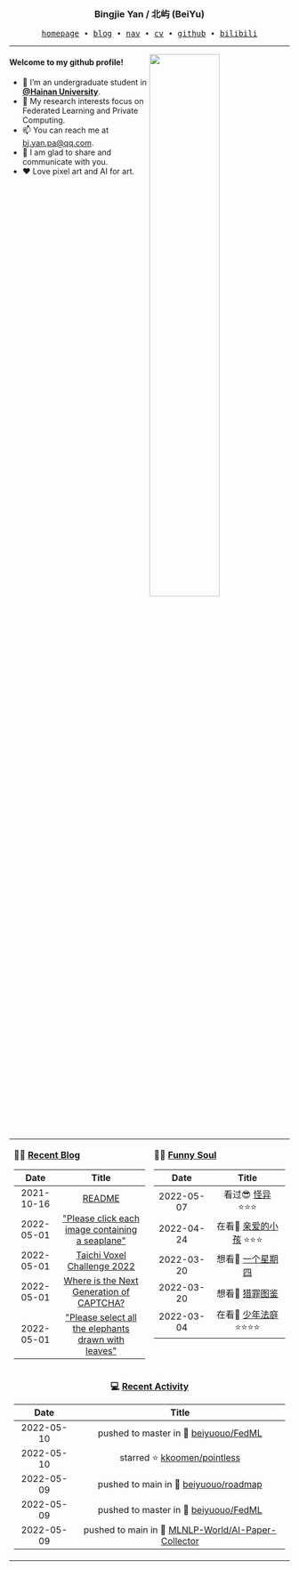 <h3 align="center"> Bingjie Yan / 北屿 (BeiYu) </h3>


<p align="center">
  <samp>
    <a href="https://www.bj-yan.top/">homepage</a> ∙
    <a href="https://blog.bj-yan.top/">blog</a> ∙
    <a href="https://nav.bj-yan.top/">nav</a> ∙
    <a href="https://www.bj-yan.top/pdf/cv_en.pdf">cv</a> ∙ 
    <a href="https://github.com/beiyuouo">github</a> ∙ 
    <a href="https://space.bilibili.com/23511429">bilibili</a>
  </samp>
</p>


---

<img align="right" src="https://github-readme-stats.vercel.app/api?username=beiyuouo&show_icons=true&hide_border=true" width="50%">


#### Welcome to my github profile!
<!-- languages:start -->
<!-- prettier-ignore-start -->
<!-- markdownlint-disable -->
- 🔭 I’m an undergraduate student in [**@Hainan University**](https://ha.hainanu.edu.cn/home2020/).
- 🌱 My research interests focus on Federated Learning and Private Computing.
- 📫 You can reach me at [bj.yan.pa@qq.com](mailto:bj.yan.pa@qq.com).
- 🎨 I am glad to share and communicate with you.
- ❤️ Love pixel art and AI for art.
<!-- markdownlint-restore -->
<!-- prettier-ignore-end -->
<!-- languages:end -->

<table width="100%" align="center" padding="0" margin="0">
<tr>
<td valign="top" width="50%">

**🤹‍♀️ <a href="https://blog.bj-yan.top/" target="_blank">Recent Blog</a>**

<!-- START_SECTION:blog -->
| Date | Title |
| :-: | :---: |
| 2021-10-16 | <a href='https://blog.bj-yan.top/p/readme/' target='_blank'>README</a> |
| 2022-05-01 | <a href='https://blog.bj-yan.top/p/blog-hcaptcha-seaplane/' target='_blank'>"Please click each image containing a seaplane"</a> |
| 2022-05-01 | <a href='https://blog.bj-yan.top/p/blog-taichi-voxel-challenge-2022/' target='_blank'>Taichi Voxel Challenge 2022</a> |
| 2022-05-01 | <a href='https://blog.bj-yan.top/p/blog-where-is-the-next-generation-of-captcha/' target='_blank'>Where is the Next Generation of CAPTCHA?</a> |
| 2022-05-01 | <a href='https://blog.bj-yan.top/p/blog-hcaptcha-elephant-drawn-with-leaves/' target='_blank'>"Please select all the elephants drawn with lеaves"</a> |
<!-- END_SECTION:blog -->
</td>
<td valign="top" width="50%">

**🤾‍♂️ <a href="https://blog.bj-yan.top/" target="_blank">Funny Soul</a>**

<!-- START_SECTION:douban -->
| Date | Title |
| :-: | :---: |
| 2022-05-07 | 看过😎 <a href='http://movie.douban.com/subject/35524447/' target='_blank'>怪异</a> ⭐⭐⭐ |
| 2022-04-24 | 在看👀 <a href='http://movie.douban.com/subject/35344026/' target='_blank'>亲爱的小孩</a> ⭐⭐⭐ |
| 2022-03-20 | 想看🤔 <a href='http://movie.douban.com/subject/35774719/' target='_blank'>一个星期四</a>  |
| 2022-03-20 | 想看🤔 <a href='http://movie.douban.com/subject/35307437/' target='_blank'>猎罪图鉴</a>  |
| 2022-03-04 | 在看👀 <a href='http://movie.douban.com/subject/35248792/' target='_blank'>少年法庭</a> ⭐⭐⭐⭐ |
<!-- END_SECTION:douban -->
</td>
</tr>
<tr>
<td align="center" width="100%" colspan="2">

**💻 <a href="https://github.com/beiyuouo" target="_blank">Recent Activity</a>**

<!-- START_SECTION:github -->
| Date | Title |
| :-: | :---: |
| 2022-05-10 | pushed to master in 📌 [beiyuouo/FedML](https://github.com/beiyuouo/FedML/compare/0f774ad8bc...392815ec82) |
| 2022-05-10 | starred ⭐ [kkoomen/pointless](https://github.com/kkoomen/pointless) |
| 2022-05-09 | pushed to main in 📌 [beiyuouo/roadmap](https://github.com/beiyuouo/roadmap/compare/1c040bb48d...dedab5e429) |
| 2022-05-09 | pushed to master in 📌 [beiyuouo/FedML](https://github.com/beiyuouo/FedML/compare/41a9fc6096...0f774ad8bc) |
| 2022-05-09 | pushed to main in 📌 [MLNLP-World/AI-Paper-Collector](https://github.com/MLNLP-World/AI-Paper-Collector/compare/b76b9f63d1...aa5262219d) |
<!-- END_SECTION:github -->

</td>
</tr>
</table>
